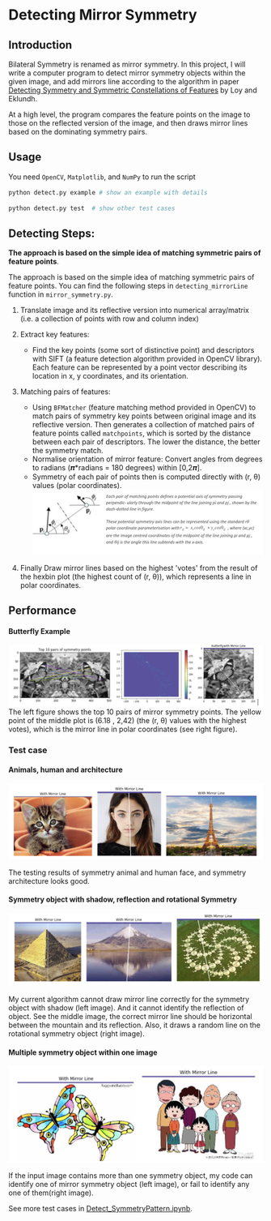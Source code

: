 # Detecting Mirror Symmetry

## Introduction

Bilateral Symmetry is renamed as mirror symmetry. In this project, I will write a computer program to detect mirror symmetry objects within the given image, and add mirrors line according to the algorithm in paper [Detecting Symmetry and Symmetric Constellations of Features](http://www.cse.psu.edu/~yul11/CourseFall2006_files/loy_eccv2006.pdf) by Loy and Eklundh.

At a high level, the program compares the feature points on the image to those on the reflected version of the image, and then draws mirror lines based on the dominating symmetry pairs.

## Usage

You need `OpenCV`, `Matplotlib`, and `NumPy` to run the script

```sh
python detect.py example # show an example with details
```
```sh
python detect.py test  # show other test cases
```


## Detecting Steps:

**The approach is based on the simple idea of matching symmetric pairs of feature points**.

The approach is based on the simple idea of matching symmetric pairs of feature points.  You can find the following steps in `detecting_mirrorLine`  function in `mirror_symmetry.py`.

1. Translate image and its reflective version into numerical array/matrix (i.e. a collection of points with row and column index)

2. Extract key features:
   - Find the key points (some sort of distinctive point) and descriptors with SIFT (a feature detection algorithm provided in OpenCV library). Each feature can be represented by a point vector describing its location in x, y coordinates, and its orientation.

3. Matching pairs of features:
   - Using `BFMatcher` (feature matching method provided in OpenCV) to match pairs of symmetry key points between original image and its reflective version. Then generates a collection of matched pairs of feature points called `matchpoints`, which is sorted by the distance between each pair of descriptors. The lower the distance, the better the symmetry match.
   - Normalise orientation of mirror feature: Convert angles from degrees to radians (𝝅*radians = 180 degrees) within [0,2𝝅].
   - Symmetry of each pair of points then is computed directly with (r, θ) values (polar coordinates).
![](https://github.com/YiranJing/MirrorSymmetry/blob/master/output/algo.png)

4. Finally Draw mirror lines based on the highest 'votes' from the result of the hexbin plot (the highest count of (r, θ)), which represents a line in polar coordinates.

## Performance
#### Butterfly Example
![](https://github.com/YiranJing/MirrorSymmetry/blob/master/output/example.png)
The left figure shows the top 10 pairs of mirror symmetry points. The yellow point of the middle plot is (6.18
, 2,42) (the (r, θ) values with the highest votes), which is the mirror line in polar coordinates (see right figure).

### Test case
#### Animals, human and architecture
![](https://github.com/YiranJing/MirrorSymmetry/blob/master/output/test1.png)

The testing results of symmetry animal and human face, and symmetry architecture looks good.

#### Symmetry object with shadow, reflection and rotational Symmetry
![](https://github.com/YiranJing/MirrorSymmetry/blob/master/output/test2.png)

My current algorithm cannot draw mirror line correctly for the symmetry object with shadow (left image). And it cannot identify the reflection of object. See the middle image, the correct mirror line should be horizontal between the mountain and its reflection. Also, it draws a random line on the rotational symmetry object (right image).

#### Multiple symmetry object within one image
![](https://github.com/YiranJing/MirrorSymmetry/blob/master/output/test3.png)

If the input image contains more than one symmetry object, my code can identify one of mirror symmetry object (left image), or fail to identify any one of them(right image).

See more test cases in [Detect_SymmetryPattern.ipynb](https://github.com/YiranJing/MirrorSymmetry/blob/master/Detect_SymmetryPattern.ipynb).
